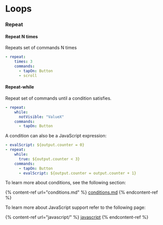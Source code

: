 # Loops

### Repeat

#### Repeat N times

Repeats set of commands N times

```yaml
- repeat:
    times: 3
    commands:
      - tapOn: Button
      - scroll
```

#### Repeat-while

Repeat set of commands until a condition satisfies.

```yaml
- repeat:
    while:
      notVisible: "ValueX"
    commands:
      - tapOn: Button
```

A condition can also be a JavaScript expression:

```yaml
- evalScript: ${output.counter = 0}
- repeat:
    while:
      true: ${output.counter < 3}
    commands:
      - tapOn: Button
      - evalScript: ${output.counter = output.counter + 1}
```

To learn more about conditions, see the following section:

{% content-ref url="conditions.md" %}
[conditions.md](conditions.md)
{% endcontent-ref %}

To learn more about JavaScript support refer to the following page:

{% content-ref url="javascript/" %}
[javascript](javascript/)
{% endcontent-ref %}
